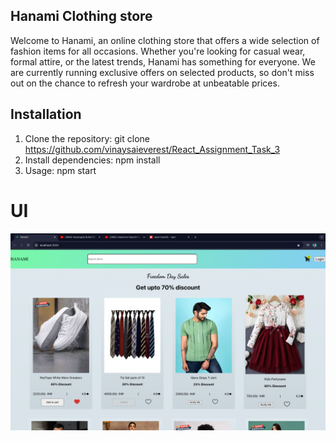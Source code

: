 ## Hanami Clothing store

Welcome to Hanami, an online clothing store that offers a wide selection of fashion items for all occasions. Whether you're looking for casual wear, formal attire, or the latest trends, Hanami has something for everyone. We are currently running exclusive offers on selected products, so don't miss out on the chance to refresh your wardrobe at unbeatable prices.

## Installation

1. Clone the repository:
    git clone https://github.com/vinaysaieverest/React_Assignment_Task_3
2. Install dependencies:
    npm install
3. Usage:
npm start
# UI
![alt text](UI-final.png)
